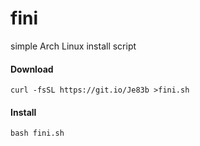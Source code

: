 # fini

simple Arch Linux install script

#### Download
`curl -fsSL https://git.io/Je83b >fini.sh`

#### Install
`bash fini.sh`

